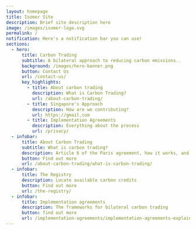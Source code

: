 ```yaml
---
layout: homepage
title: Isomer Site
description: Brief site description here
image: /images/isomer-logo.svg
permalink: /
notification: Here's a notification bar you can use!
sections:
  - hero:
      title: Carbon Trading
      subtitle: A bilateral approach to reducing carbon emissions..
      background: /images/hero-banner.png
      button: Contact Us
      url: /contact-us/
      key_highlights:
        - title: About carbon trading
          description: What is Carbon Trading?
          url: /about-carbon-trading/
        - title: Singapore's Approach
          description: How are we contributing?
          url: https://gmail.com
        - title: Implementation Agreements
          description: Everything about the process
          url: /privacy/
  - infobar:
      title: About Carbon Trading
      subtitle: What is carbon trading?
      description: Article 6 of the Paris agreement, how it works, and what it accomplishes.
      button: Find out more
      url: /about-carbon-trading/what-is-carbon-trading/
  - infobar:
      title: The Registry
      description: Locate available carbon credits
      button: Find out more
      url: /the-registry/
  - infobar:
      title: Implementation agreements
      description: The frameworks for bilateral carbon trading
      button: find out more
      url: /implementation-agreements/implementation-agreements-explained/
---
```

